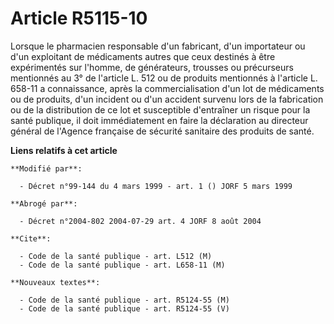 # Article R5115-10

Lorsque le pharmacien responsable d'un fabricant, d'un importateur ou d'un exploitant de médicaments autres que ceux destinés
à être expérimentés sur l'homme, de générateurs, trousses ou précurseurs mentionnés au 3° de l'article L. 512 ou de produits
mentionnés à l'article L. 658-11 a connaissance, après la commercialisation d'un lot de médicaments ou de produits, d'un
incident ou d'un accident survenu lors de la fabrication ou de la distribution de ce lot et susceptible d'entraîner un risque
pour la santé publique, il doit immédiatement en faire la déclaration au directeur général de l'Agence française de sécurité
sanitaire des produits de santé.

**Liens relatifs à cet article**

	**Modifié par**:

	  - Décret n°99-144 du 4 mars 1999 - art. 1 () JORF 5 mars 1999

	**Abrogé par**:

	  - Décret n°2004-802 2004-07-29 art. 4 JORF 8 août 2004

	**Cite**:

	  - Code de la santé publique - art. L512 (M)
	  - Code de la santé publique - art. L658-11 (M)

	**Nouveaux textes**:

	  - Code de la santé publique - art. R5124-55 (M)
	  - Code de la santé publique - art. R5124-55 (V)
